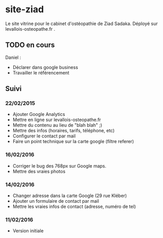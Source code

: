 # site-ziad
Le site vitrine pour le cabinet d'ostéopathie de Ziad Sadaka. Déployé sur
levallois-osteopathe.fr .

## TODO en cours
Daniel :
- Déclarer dans google business
- Travailler le référencement

## Suivi
### 22/02/2015
- Ajouter Google Analytics
- Mettre en ligne sur levallois-osteopathe.fr
- Mettre du contenu au lieu de "blah blah" ;)
- Mettre des infos (horaires, tarifs, téléphone, etc)
- Configurer le contact par mail
- Faire un point technique sur la carte google (filtre referer)

### 16/02/2016
- Corriger le bug des 768px sur Google maps.
- Mettre des vraies photos

### 14/02/2016
- Changer adresse dans la carte Google (29 rue Kléber)
- Ajouter un formulaire de contact par mail
- Mettre les vraies infos de contact (adresse, numéro de tel)

### 11/02/2016
- Version initiale

